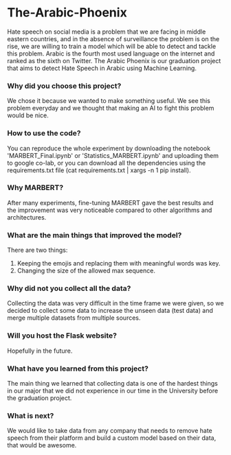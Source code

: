 # The-Arabic-Phoenix
Hate speech on social media is a problem that we are facing in middle eastern countries, and in
the absence of surveillance the problem is on the rise, we are willing to train a
model which will be able to detect and tackle this problem. Arabic is the fourth most used
language on the internet and ranked as the sixth on Twitter.
The Arabic Phoenix is our graduation project that aims to detect Hate Speech in Arabic using Machine Learning.

### Why did you choose this project?
We chose it because we wanted to make something useful. We see this problem everyday and we thought that making an AI to fight this problem would be nice.

### How to use the code?
You can reproduce the whole experiment by downloading the notebook 'MARBERT_Final.ipynb' or 'Statistics_MARBERT.ipynb' and uploading them to google co-lab, or you can download all the dependencies using the requirements.txt file (cat requirements.txt | xargs -n 1 pip install).

### Why MARBERT?
After many experiments, fine-tuning MARBERT gave the best results and the improvement was very noticeable compared to other algorithms and architectures.

### What are the main things that improved the model?
There are two things:
1) Keeping the emojis and replacing them with meaningful words was key.
2) Changing the size of the allowed max sequence.

### Why did not you collect all the data?
Collecting the data was very difficult in the time frame we were given, so we decided to collect some data to increase the unseen data (test data) and merge multiple datasets from multiple sources.

### Will you host the Flask website?
Hopefully in the future.

### What have you learned from this project?
The main thing we learned that collecting data is one of the hardest things in our major that we did not experience in our time in the University before the graduation project.

### What is next?
We would like to take data from any company that needs to remove hate speech from their platform and build a custom model based on their data, that would be awesome.
